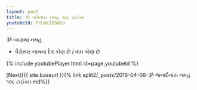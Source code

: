 ```yaml
---
layout: post
title: ૐ વર્ધાનાય નમહ ૧૦૮ ટાઈમ્સ
youtubeId: PrLmciGSdco
---
```

 
 
 ૐ વ્યગ્રયા નમહ  
 
 -  વૈગ્રેસ્વર નામના દેવ કોણ છે / વાઘ કોણ છે 
 
  
 
  
 
 
 
 
 
 


{% include youtubePlayer.html id=page.youtubeId %}
 
[Next]({{ site.baseurl }}{% link  split2/_posts/2016-04-06-ૐ જનાર્દનાંય નમહ ૧૦૮ ટાઈમ્સ.md%})
 
